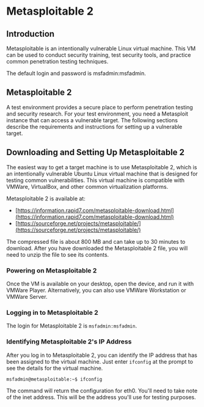 # Metasploitable 2

## Introduction

Metasploitable is an intentionally vulnerable Linux virtual machine. This VM can be used to conduct security training, test security tools, and practice common penetration testing techniques.

The default login and password is msfadmin:msfadmin.

## Metasploitable 2

A test environment provides a secure place to perform penetration testing and security research. For your test environment, you need a Metasploit instance that can access a vulnerable target. The following sections describe the requirements and instructions for setting up a vulnerable target.

## Downloading and Setting Up Metasploitable 2

The easiest way to get a target machine is to use Metasploitable 2, which is an intentionally vulnerable Ubuntu Linux virtual machine that is designed for testing common vulnerabilities. This virtual machine is compatible with VMWare, VirtualBox, and other common virtualization platforms.

Metasploitable 2 is available at:

* [https://information.rapid7.com/metasploitable-download.html](https://information.rapid7.com/metasploitable-download.html)
* [https://sourceforge.net/projects/metasploitable/](https://sourceforge.net/projects/metasploitable/)

The compressed file is about 800 MB and can take up to 30 minutes to download. After you have downloaded the Metasploitable 2 file, you will need to unzip the file to see its contents.

### Powering on Metasploitable 2

Once the VM is available on your desktop, open the device, and run it with VMWare Player. Alternatively, you can also use VMWare Workstation or VMWare Server.

### Logging in to Metasploitable 2

The login for Metasploitable 2 is `msfadmin:msfadmin`.

### Identifying Metasploitable 2's IP Address

After you log in to Metasploitable 2, you can identify the IP address that has been assigned to the virtual machine. Just enter `ifconfig` at the prompt to see the details for the virtual machine.

```text
msfadmin@metasploitable:~$ ifconfig
```

The command will return the configuration for eth0. You'll need to take note of the inet address. This will be the address you'll use for testing purposes.


